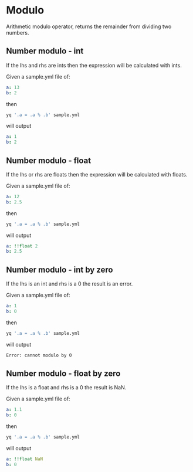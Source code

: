 # Modulo

Arithmetic modulo operator, returns the remainder from dividing two numbers.
## Number modulo - int
If the lhs and rhs are ints then the expression will be calculated with ints.

Given a sample.yml file of:
```yaml
a: 13
b: 2
```
then
```bash
yq '.a = .a % .b' sample.yml
```
will output
```yaml
a: 1
b: 2
```

## Number modulo - float
If the lhs or rhs are floats then the expression will be calculated with floats.

Given a sample.yml file of:
```yaml
a: 12
b: 2.5
```
then
```bash
yq '.a = .a % .b' sample.yml
```
will output
```yaml
a: !!float 2
b: 2.5
```

## Number modulo - int by zero
If the lhs is an int and rhs is a 0 the result is an error.

Given a sample.yml file of:
```yaml
a: 1
b: 0
```
then
```bash
yq '.a = .a % .b' sample.yml
```
will output
```bash
Error: cannot modulo by 0
```

## Number modulo - float by zero
If the lhs is a float and rhs is a 0 the result is NaN.

Given a sample.yml file of:
```yaml
a: 1.1
b: 0
```
then
```bash
yq '.a = .a % .b' sample.yml
```
will output
```yaml
a: !!float NaN
b: 0
```

